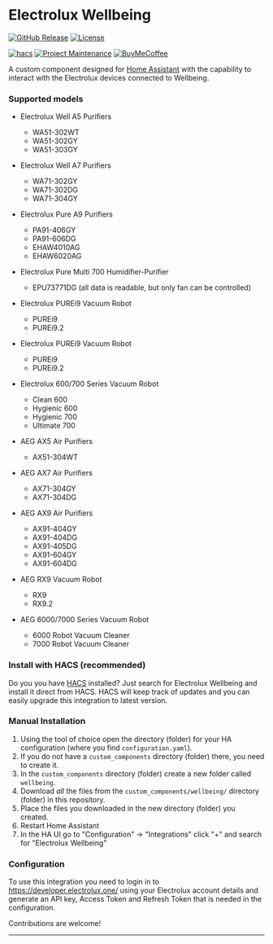 # Electrolux Wellbeing

[![GitHub Release][releases-shield]][releases]
[![License][license-shield]](LICENSE)

[![hacs][hacsbadge]][hacs]
[![Project Maintenance][maintenance-shield]][user_profile]
[![BuyMeCoffee][buymecoffeebadge]][buymecoffee]

A custom component designed for [Home Assistant](https://www.home-assistant.io) with the capability to interact with the Electrolux devices connected to Wellbeing.

### Supported models

- Electrolux Well A5 Purifiers
    - WA51-302WT
    - WA51-302GY
    - WA51-303GY

- Electrolux Well A7 Purifiers
    - WA71-302GY
    - WA71-302DG
    - WA71-304GY

- Electrolux Pure A9 Purifiers
    - PA91-406GY
    - PA91-606DG
    - EHAW4010AG
    - EHAW6020AG

- Electrolux Pure Multi 700 Humidifier-Purifier 
    - EPU73771DG (all data is readable, but only fan can be controlled)

- Electrolux PUREi9 Vacuum Robot
    - PUREi9
    - PUREi9.2

- Electrolux PUREi9 Vacuum Robot
    - PUREi9
    - PUREi9.2

- Electrolux 600/700 Series Vacuum Robot
    - Clean 600
    - Hygienic 600
    - Hygienic 700
    - Ultimate 700

- AEG AX5 Air Purifiers
    - AX51-304WT

- AEG AX7 Air Purifiers
    - AX71-304GY
    - AX71-304DG

- AEG AX9 Air Purifiers
    - AX91-404GY
    - AX91-404DG
    - AX91-405DG
    - AX91-604GY
    - AX91-604DG

- AEG RX9 Vacuum Robot
    - RX9
    - RX9.2

- AEG 6000/7000 Series Vacuum Robot
    - 6000 Robot Vacuum Cleaner
    - 7000 Robot Vacuum Cleaner


### Install with HACS (recommended)

Do you you have [HACS][hacs] installed? Just search for Electrolux Wellbeing and install it direct from HACS. HACS will keep track of updates and you can easily upgrade this integration to latest version.

### Manual Installation

1. Using the tool of choice open the directory (folder) for your HA configuration (where you find `configuration.yaml`).
2. If you do not have a `custom_components` directory (folder) there, you need to create it.
3. In the `custom_components` directory (folder) create a new folder called `wellbeing`.
4. Download _all_ the files from the `custom_components/wellbeing/` directory (folder) in this repository.
5. Place the files you downloaded in the new directory (folder) you created.
6. Restart Home Assistant
7. In the HA UI go to "Configuration" -> "Integrations" click "+" and search for "Electrolux Wellbeing"

### Configuration
To use this integration you need to login in to https://developer.electrolux.one/ using your Electrolux account details and generate an API key, Access Token and Refresh Token that is needed in the configuration.


Contributions are welcome!

---

[buymecoffee]: https://www.buymeacoffee.com/JohNan
[buymecoffeebadge]: https://img.shields.io/badge/buy%20me%20a%20coffee-donate-yellow.svg?style=for-the-badge
[commits-shield]: https://img.shields.io/github/commit-activity/y/JohNan/homeassistant-wellbeing.svg?style=for-the-badge
[commits]: https://github.com/JohNan/homeassistant-wellbeing/commits/main
[hacs]: https://hacs.xyz
[hacsbadge]: https://img.shields.io/badge/HACS-Default-orange.svg?style=for-the-badge
[license-shield]: https://img.shields.io/github/license/JohNan/homeassistant-wellbeing.svg?style=for-the-badge
[maintenance-shield]: https://img.shields.io/badge/maintainer-%40JohNan-blue.svg?style=for-the-badge
[releases-shield]: https://img.shields.io/github/release/JohNan/homeassistant-wellbeing.svg?style=for-the-badge
[releases]: https://github.com/JohNan/homeassistant-wellbeing/releases
[user_profile]: https://github.com/JohNan
